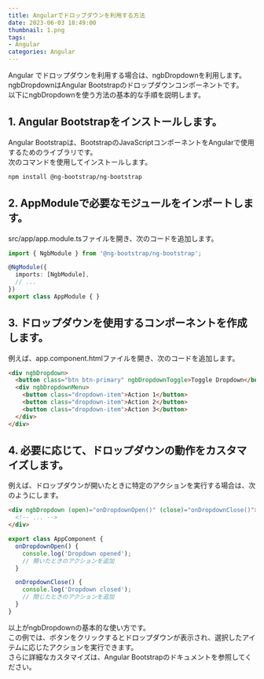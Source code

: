 ```yaml
---
title: Angularでドロップダウンを利用する方法
date: 2023-06-03 18:49:00
thumbnail: 1.png
tags:
- Angular
categories: Angular
---
```


Angular でドロップダウンを利用する場合は、ngbDropdownを利用します。  
ngbDropdownはAngular Bootstrapのドロップダウンコンポーネントです。  
以下にngbDropdownを使う方法の基本的な手順を説明します。  

## 1. Angular Bootstrapをインストールします。
Angular Bootstrapは、BootstrapのJavaScriptコンポーネントをAngularで使用するためのライブラリです。  
次のコマンドを使用してインストールします。  

```bash
npm install @ng-bootstrap/ng-bootstrap
```

## 2. AppModuleで必要なモジュールをインポートします。
src/app/app.module.tsファイルを開き、次のコードを追加します。  

```typescript
import { NgbModule } from '@ng-bootstrap/ng-bootstrap';

@NgModule({
  imports: [NgbModule],
  // ...
})
export class AppModule { }
```

## 3. ドロップダウンを使用するコンポーネントを作成します。
例えば、app.component.htmlファイルを開き、次のコードを追加します。  

```html
<div ngbDropdown>
  <button class="btn btn-primary" ngbDropdownToggle>Toggle Dropdown</button>
  <div ngbDropdownMenu>
    <button class="dropdown-item">Action 1</button>
    <button class="dropdown-item">Action 2</button>
    <button class="dropdown-item">Action 3</button>
  </div>
</div>
```

## 4. 必要に応じて、ドロップダウンの動作をカスタマイズします。
例えば、ドロップダウンが開いたときに特定のアクションを実行する場合は、次のようにします。  

```html
<div ngbDropdown (open)="onDropdownOpen()" (close)="onDropdownClose()">
  <!-- ... -->
</div>
```

```typescript
export class AppComponent {
  onDropdownOpen() {
    console.log('Dropdown opened');
    // 開いたときのアクションを追加
  }

  onDropdownClose() {
    console.log('Dropdown closed');
    // 閉じたときのアクションを追加
  }
}
```

以上がngbDropdownの基本的な使い方です。  
この例では、ボタンをクリックするとドロップダウンが表示され、選択したアイテムに応じたアクションを実行できます。  
さらに詳細なカスタマイズは、Angular Bootstrapのドキュメントを参照してください。  